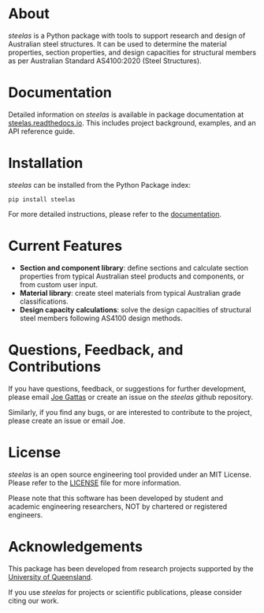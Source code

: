 # About
*steelas* is a Python package with tools to support research and design of Australian steel structures. It can be used to determine the material properties, section properties, and design capacities for structural members as per Australian Standard AS4100:2020 (Steel Structures). 

# Documentation
Detailed information on *steelas* is available in package documentation at [steelas.readthedocs.io](https://steel-as.readthedocs.io/). This includes project background, examples, and an API reference guide.

# Installation
*steelas* can be installed from the Python Package index:
```
pip install steelas
```

For more detailed instructions, please refer to the [documentation]([https://steel-as.readthedocs.io]).

# Current Features
- **Section and component library**: define sections and calculate section properties from typical Australian steel products and components, or from custom user input. 
- **Material library**: create steel materials from typical Australian grade classifications.
- **Design capacity calculations**: solve the design capacities of structural steel members following AS4100 design methods.

# Questions, Feedback, and Contributions 
If you have questions, feedback, or suggestions for further development, please email [Joe Gattas](https://researchers.uq.edu.au/researcher/9443) or create an issue on the *steelas* github repository.

Similarly, if you find any bugs, or are interested to contribute to the project, please create an issue or email Joe.


# License 
*steelas* is an open source engineering tool provided under an MIT License. Please refer to the [LICENSE](./LICENSE.md) file for more information. 

Please note that this software has been developed by student and academic engineering researchers, NOT by chartered or registered engineers. 

# Acknowledgements
This package has been developed from research projects supported by the [University of Queensland](https://civil.uq.edu.au/).

If you use *steelas* for projects or scientific publications, please consider citing our work.

